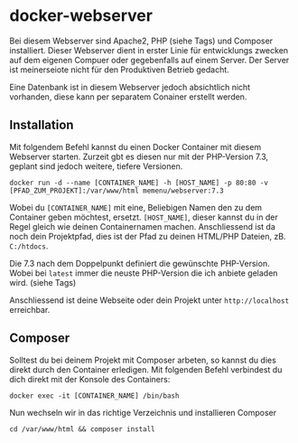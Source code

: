 # docker-webserver
Bei diesem Webserver sind Apache2, PHP (siehe Tags) und Composer installiert.
Dieser Webserver dient in erster Linie für entwicklungs zwecken auf dem eigenen Compuer oder gegebenfalls auf einem Server.
Der Server ist meinerseiote nicht für den Produktiven Betrieb gedacht.

Eine Datenbank ist in diesem Webserver jedoch absichtlich nicht vorhanden, diese kann per separatem Conainer erstellt werden.

## Installation
Mit folgendem Befehl kannst du einen Docker Container mit diesem Webserver starten. Zurzeit gbt es diesen nur mit der PHP-Version 7.3, geplant sind jedoch weitere, tiefere Versionen.
```
docker run -d --name [CONTAINER_NAME] -h [HOST_NAME] -p 80:80 -v [PFAD_ZUM_PROJEKT]:/var/www/html memenu/webserver:7.3
```

Wobei du `[CONTAINER_NAME]` mit eine, Beliebigen Namen den zu dem Container geben möchtest, ersetzt.
`[HOST_NAME]`, dieser kannst du in der Regel gleich wie deinen Containernamen machen. Anschliessend ist da noch dein Projektpfad, dies ist der Pfad zu deinen HTML/PHP Dateien, zB. `C:/htdocs`.

Die 7.3 nach dem Doppelpunkt definiert die gewünschte PHP-Version. Wobei bei `latest` immer die neuste PHP-Version die ich anbiete geladen wird. (siehe Tags)

Anschliessend ist deine Webseite oder dein Projekt unter `http://localhost` erreichbar.

## Composer
Solltest du bei deinem Projekt mit Composer arbeten, so kannst du dies direkt durch den Container erledigen.
Mit folgenden Befehl verbindest du dich direkt mit der Konsole des Containers:
```
docker exec -it [CONTAINER_NAME] /bin/bash
```
Nun wechseln wir in das richtige Verzeichnis und installieren Composer 
```
cd /var/www/html && composer install
```



